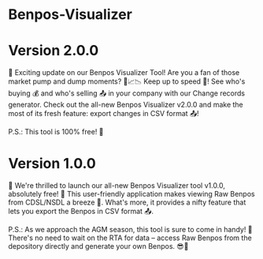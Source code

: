 # Benpos-Visualizer

# Version 2.0.0
📣 Exciting update on our Benpos Visualizer Tool! 
Are you a fan of those market pump and dump moments? 🤩📈📉 Keep up to speed 🔄! See who's buying 💰 and who's selling 📤 in your company with our Change records generator. Check out the all-new Benpos Visualizer v2.0.0 and make the most of its fresh feature: export changes in CSV format 📤!

P.S.: This tool is 100% free! 🎉

# Version 1.0.0
📣 We're thrilled to launch our all-new Benpos Visualizer tool v1.0.0, absolutely free! 🚀 This user-friendly application makes viewing Raw Benpos from CDSL/NSDL a breeze 🧐. What's more, it provides a nifty feature that lets you export the Benpos in CSV format 📤. 

P.S.: As we approach the AGM season, this tool is sure to come in handy! 📅 There's no need to wait on the RTA for data – access Raw Benpos from the depository directly and generate your own Benpos. 😎💼
